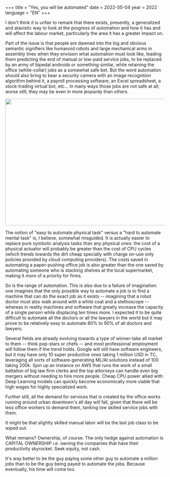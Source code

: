 +++
title = "Yes, you will be automated"
date = 2022-05-04
year = 2022
language = "EN"
+++

I don't think it is unfair to remark that there exists, presently, a generalized and atavistic way to look at the progress of automation and how it has and will affect the labour market, particularly the area it has a greater impact
on.

Part of the issue is that people are dawned into the big and obvious semantic signifiers like humanoid robots and large mechanical arms in assembly lines when they envision what automation must look like, leading them predicting the end of manual or low-paid service jobs, to be replaced by an army of bipedal androids or something similar, while retaining the office (white-collar) jobs as a somewhat safe bet. But the word automation should also bring to bear a security camera with an image recognition algorithm behind it, a payroll processing software, an Excel spreadsheet, a stock-trading virtual bot, etc... In many ways those jobs are not safe at all; worse still, they may be even in more jeopardy than others.

<img src="../robot.jpg" width="600" height="400" style="max-width: 100%" />

The notion of "easy to automate physical task" versus a "hard to automate mental task" is, I believe, somewhat misguided. It is actually easier to replace pure symbolic analysis tasks than any physical ones: the cost of a physical actuator will probably be greater than the cost of CPU cycles (which trends towards the dirt cheap specially with charge on-use only policies provided by cloud computing providers). The costs saved in automating a paper-pushing office job is also greater than the one saved by automating someone who is stacking shelves at the local supermarket, making it more of a priority for firms.

So is the range of automation. This is also due to a failure of imagination: one imagines that the only possible way to automate a job is to find a machine that can do the exact job as it exists -- imagining that a robot doctor must also walk around with a white coat and a stethoscope -- whereas in reality machines and software that greatly increase the capacity of a single person while displacing ten times more. I expected it to be quite difficult to automate all the doctors or all the  lawyers in the world but it may prove to be relatively easy to automate 80% to 90% of all doctors and lawyers.

Several fields are already evolving towards a type of winner-take all market to them -- think pop-stars or chefs -- and most professional employment will follow them if the trend holds. Google will still have software engineers, but it may have only 10 super productive ones taking 1 million USD in TC, leveraging all sorts of software-generating ML/AI solutions instead of 100 taking 200k. Spin up an instance on AWS that runs the work of a small battalion of big law firm clerks and the top attorneys can handle even big mergers without needing to hire more people. Cheap CPU power allied with Deep Learning models can quickly become economically more viable that high wages for highly specialized work.

Further still, all the demand for services that is created by the office works running around urban downtown's all day will fall, given that there will be less office workers to demand them, tanking low skilled service jobs with them.

It might be that slightly skilled manual labor will be the last job class to be wiped out. 

What remains? Ownership, of course. The only hedge against automation is CAPITAL OWNERSHIP i.e. owning the companies that have their productivity skyrocket. Seek equity, not cash.

It's way better to be the guy paying some other guy to automate a million jobs than to be the guy being payed to automate the jobs. Because eventually, his time will come too.
